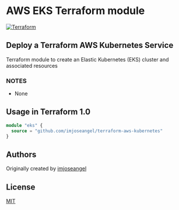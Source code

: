 # AWS EKS Terraform module

[![Terraform](https://github.com/imjoseangel/terraform-aws-kubernetes/actions/workflows/terraform.yml/badge.svg)](https://github.com/imjoseangel/terraform-aws-kubernetes/actions/workflows/terraform.yml)

## Deploy a Terraform AWS Kubernetes Service

Terraform module to create an Elastic Kubernetes (EKS) cluster and associated resources

### NOTES

* None

## Usage in Terraform 1.0

```terraform
module "eks" {
  source = "github.com/imjoseangel/terraform-aws-kubernetes"
}
```

## Authors

Originally created by [imjoseangel](http://github.com/imjoseangel)

## License

[MIT](LICENSE)

